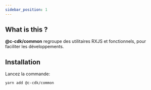 ```yaml
---
sidebar_position: 1
---
```


## What is this ?

**@c-cdk/common** regroupe des utilitaires RXJS et fonctionnels, pour faciliter les développements.

## Installation

Lancez la commande:
```bash
yarn add @c-cdk/common
```